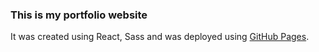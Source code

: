 ### This is my portfolio website ###
It was created using React, Sass and was deployed using [GitHub Pages](https://vincowu.github.io/profile-website).


